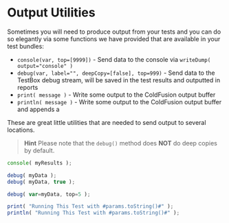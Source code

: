 # Output Utilities

Sometimes you will need to produce output from your tests and you can do so elegantly via some functions we have provided that are available in your test bundles:

* `console(var, top=[9999])` - Send data to the console via `writeDump( output="console" )`
* `debug(var, label="", deepCopy=[false], top=999)` - Send data to the TestBox debug stream, will be saved in the test results and outputted in reports
* `print( message )` - Write some output to the ColdFusion output buffer
* `println( message )` - Write some output to the ColdFusion output buffer and appends a

These are great little utilities that are needed to send output to several locations.

> **Hint** Please note that the `debug()` method does **NOT** do deep copies by default.

```javascript
console( myResults );

debug( myData );
debug( myData, true );

debug( var=myData, top=5 );

print( "Running This Test with #params.toString()#" );
println( "Running This Test with #params.toString()#" );
```

